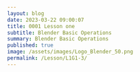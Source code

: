 ```yaml
---
layout: blog
date: 2023-03-22 09:00:07
title: 0001 Lesson one
subtitle: Blender Basic Operations
summary: Blender Basic Operations
published: true
image: /assets/images/Logo_Blender_50.png
permalink: /Lesson/L1G1-3/
---
```


<script src="https://gist.github.com/urbanistica/8395ec6a1251db99951005fc27ab706a.js"></script>